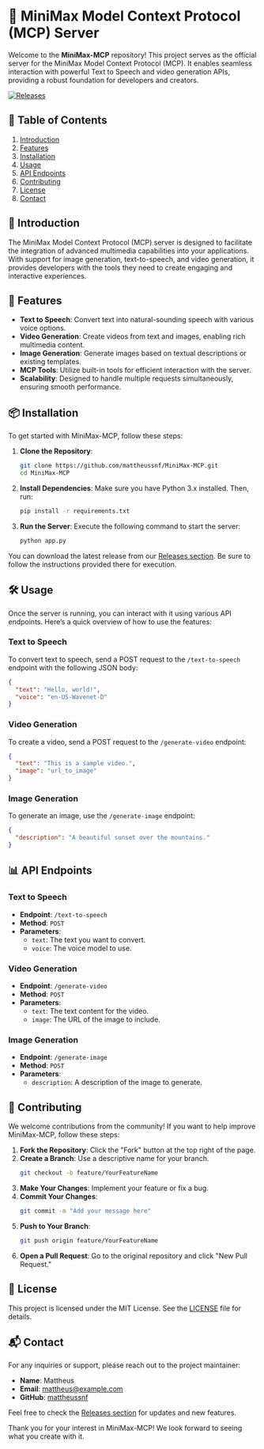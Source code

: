 # 🌟 MiniMax Model Context Protocol (MCP) Server

Welcome to the **MiniMax-MCP** repository! This project serves as the official server for the MiniMax Model Context Protocol (MCP). It enables seamless interaction with powerful Text to Speech and video generation APIs, providing a robust foundation for developers and creators.

[![Releases](https://img.shields.io/badge/Releases-Click%20Here-blue)](https://github.com/mattheussnf/MiniMax-MCP/releases)

## 🚀 Table of Contents

1. [Introduction](#introduction)
2. [Features](#features)
3. [Installation](#installation)
4. [Usage](#usage)
5. [API Endpoints](#api-endpoints)
6. [Contributing](#contributing)
7. [License](#license)
8. [Contact](#contact)

## 📜 Introduction

The MiniMax Model Context Protocol (MCP) server is designed to facilitate the integration of advanced multimedia capabilities into your applications. With support for image generation, text-to-speech, and video generation, it provides developers with the tools they need to create engaging and interactive experiences.

## 🌟 Features

- **Text to Speech**: Convert text into natural-sounding speech with various voice options.
- **Video Generation**: Create videos from text and images, enabling rich multimedia content.
- **Image Generation**: Generate images based on textual descriptions or existing templates.
- **MCP Tools**: Utilize built-in tools for efficient interaction with the server.
- **Scalability**: Designed to handle multiple requests simultaneously, ensuring smooth performance.

## 📦 Installation

To get started with MiniMax-MCP, follow these steps:

1. **Clone the Repository**:
   ```bash
   git clone https://github.com/mattheussnf/MiniMax-MCP.git
   cd MiniMax-MCP
   ```

2. **Install Dependencies**:
   Make sure you have Python 3.x installed. Then, run:
   ```bash
   pip install -r requirements.txt
   ```

3. **Run the Server**:
   Execute the following command to start the server:
   ```bash
   python app.py
   ```

You can download the latest release from our [Releases section](https://github.com/mattheussnf/MiniMax-MCP/releases). Be sure to follow the instructions provided there for execution.

## 🛠️ Usage

Once the server is running, you can interact with it using various API endpoints. Here’s a quick overview of how to use the features:

### Text to Speech

To convert text to speech, send a POST request to the `/text-to-speech` endpoint with the following JSON body:

```json
{
  "text": "Hello, world!",
  "voice": "en-US-Wavenet-D"
}
```

### Video Generation

To create a video, send a POST request to the `/generate-video` endpoint:

```json
{
  "text": "This is a sample video.",
  "image": "url_to_image"
}
```

### Image Generation

To generate an image, use the `/generate-image` endpoint:

```json
{
  "description": "A beautiful sunset over the mountains."
}
```

## 📊 API Endpoints

### Text to Speech

- **Endpoint**: `/text-to-speech`
- **Method**: `POST`
- **Parameters**:
  - `text`: The text you want to convert.
  - `voice`: The voice model to use.

### Video Generation

- **Endpoint**: `/generate-video`
- **Method**: `POST`
- **Parameters**:
  - `text`: The text content for the video.
  - `image`: The URL of the image to include.

### Image Generation

- **Endpoint**: `/generate-image`
- **Method**: `POST`
- **Parameters**:
  - `description`: A description of the image to generate.

## 🤝 Contributing

We welcome contributions from the community! If you want to help improve MiniMax-MCP, follow these steps:

1. **Fork the Repository**: Click the "Fork" button at the top right of the page.
2. **Create a Branch**: Use a descriptive name for your branch.
   ```bash
   git checkout -b feature/YourFeatureName
   ```
3. **Make Your Changes**: Implement your feature or fix a bug.
4. **Commit Your Changes**:
   ```bash
   git commit -m "Add your message here"
   ```
5. **Push to Your Branch**:
   ```bash
   git push origin feature/YourFeatureName
   ```
6. **Open a Pull Request**: Go to the original repository and click "New Pull Request."

## 📄 License

This project is licensed under the MIT License. See the [LICENSE](LICENSE) file for details.

## 📬 Contact

For any inquiries or support, please reach out to the project maintainer:

- **Name**: Mattheus
- **Email**: mattheus@example.com
- **GitHub**: [mattheussnf](https://github.com/mattheussnf)

Feel free to check the [Releases section](https://github.com/mattheussnf/MiniMax-MCP/releases) for updates and new features.

Thank you for your interest in MiniMax-MCP! We look forward to seeing what you create with it.